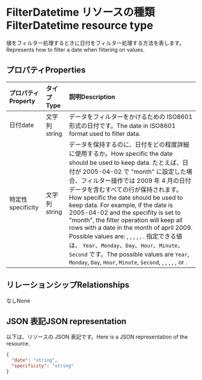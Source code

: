 # <a name="filterdatetime-resource-type"></a><span data-ttu-id="1429f-101">FilterDatetime リソースの種類</span><span class="sxs-lookup"><span data-stu-id="1429f-101">FilterDatetime resource type</span></span>

<span data-ttu-id="1429f-102">値をフィルター処理するときに日付をフィルター処理する方法を表します。</span><span class="sxs-lookup"><span data-stu-id="1429f-102">Represents how to filter a date when filtering on values.</span></span>

## <a name="properties"></a><span data-ttu-id="1429f-103">プロパティ</span><span class="sxs-lookup"><span data-stu-id="1429f-103">Properties</span></span>
| <span data-ttu-id="1429f-104">プロパティ</span><span class="sxs-lookup"><span data-stu-id="1429f-104">Property</span></span>     | <span data-ttu-id="1429f-105">タイプ</span><span class="sxs-lookup"><span data-stu-id="1429f-105">Type</span></span>   |<span data-ttu-id="1429f-106">説明</span><span class="sxs-lookup"><span data-stu-id="1429f-106">Description</span></span>|
|:---------------|:--------|:----------|
|<span data-ttu-id="1429f-107">日付</span><span class="sxs-lookup"><span data-stu-id="1429f-107">date</span></span>|<span data-ttu-id="1429f-108">文字列</span><span class="sxs-lookup"><span data-stu-id="1429f-108">string</span></span>|<span data-ttu-id="1429f-109">データをフィルターをかけるための ISO8601 形式の日付です。</span><span class="sxs-lookup"><span data-stu-id="1429f-109">The date in ISO8601 format used to filter data.</span></span>|
|<span data-ttu-id="1429f-110">特定性</span><span class="sxs-lookup"><span data-stu-id="1429f-110">specificity</span></span>|<span data-ttu-id="1429f-111">文字列</span><span class="sxs-lookup"><span data-stu-id="1429f-111">string</span></span>|<span data-ttu-id="1429f-112">データを保持するのに、日付をどの程度詳細に使用するか。</span><span class="sxs-lookup"><span data-stu-id="1429f-112">How specific the date should be used to keep data.</span></span> <span data-ttu-id="1429f-113">たとえば、日付が 2005-04-02 で "month" に設定した場合、フィルター操作では 2009 年 4 月の日付データを含むすべての行が保持されます。</span><span class="sxs-lookup"><span data-stu-id="1429f-113">How specific the date should be used to keep data. For example, if the date is 2005-04-02 and the specifity is set to "month", the filter operation will keep all rows with a date in the month of april 2009. Possible values are: , , , , , .</span></span> <span data-ttu-id="1429f-114">指定できる値は、  `Year`、`Monday`、`Day`、`Hour`、`Minute`、`Second` です。</span><span class="sxs-lookup"><span data-stu-id="1429f-114">The possible values are `Year`, `Monday`, `Day`, `Hour`, `Minute`, `Second`, , , , , , or .</span></span>|

## <a name="relationships"></a><span data-ttu-id="1429f-115">リレーションシップ</span><span class="sxs-lookup"><span data-stu-id="1429f-115">Relationships</span></span>
<span data-ttu-id="1429f-116">なし</span><span class="sxs-lookup"><span data-stu-id="1429f-116">None</span></span>


## <a name="json-representation"></a><span data-ttu-id="1429f-117">JSON 表記</span><span class="sxs-lookup"><span data-stu-id="1429f-117">JSON representation</span></span>

<span data-ttu-id="1429f-118">以下は、リソースの JSON 表記です。</span><span class="sxs-lookup"><span data-stu-id="1429f-118">Here is a JSON representation of the resource.</span></span>

<!-- {
  "blockType": "resource",
  "optionalProperties": [

  ],
  "@odata.type": "microsoft.graph.workbookFilterDateTime"
}-->

```json
{
  "date": "string",
  "specificity": "string"
}

```

<!-- uuid: 8fcb5dbc-d5aa-4681-8e31-b001d5168d79
2015-10-25 14:57:30 UTC -->
<!-- {
  "type": "#page.annotation",
  "description": "FilterDatetime resource",
  "keywords": "",
  "section": "documentation",
  "tocPath": ""
}-->